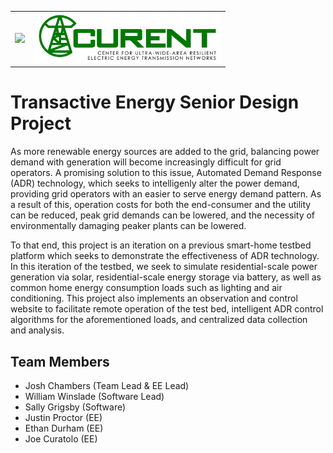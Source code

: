 <div align='center'>
  <table cellspacing='0' cellpadding='0'>
    <tr>
      <td>
        <img src='https://brand.utk.edu/wp-content/themes/ut-thehill/images/interface/logo-left.svg' height='auto' width='300px' />
      </td>
      <td>
        <img src='static/CURENT_Logo_Banner.png' height='auto' width='300px' />
      </td>
    </tr>  
  </table>
</div>

# Transactive Energy Senior Design Project
As more renewable energy sources are added to the grid, balancing power demand with generation will become increasingly difficult for grid operators. A promising solution to this issue, Automated Demand Response (ADR) technology, which seeks to intelligenly alter the power demand, providing grid operators with an easier to serve energy demand pattern. As a result of this, operation costs for both the end-consumer and the utility can be reduced, peak grid demands can be lowered, and the necessity of environmentally damaging peaker plants can be lowered. 

To that end, this project is an iteration on a previous smart-home testbed platform which seeks to demonstrate the effectiveness of ADR technology. In this iteration of the testbed, we seek to simulate residential-scale power generation via solar, residential-scale energy storage via battery, as well as common home energy consumption loads such as lighting and air conditioning. This project also implements an observation and control website to facilitate remote operation of the test bed, intelligent ADR control algorithms for the aforementioned loads, and centralized data collection and analysis.

## Team Members
- Josh Chambers (Team Lead & EE Lead)
- William Winslade (Software Lead)
- Sally Grigsby (Software)
- Justin Proctor (EE)
- Ethan Durham (EE)
- Joe Curatolo (EE)
